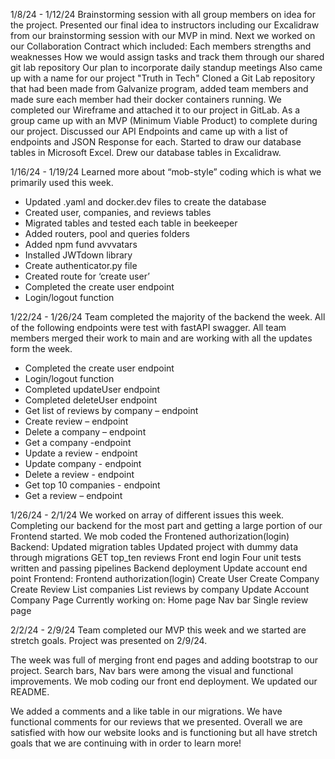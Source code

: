 1/8/24 - 1/12/24
Brainstorming session with all group members on idea for the project.
Presented our final idea to instructors including our Excalidraw from our brainstorming session with our MVP in mind.
Next we worked on our Collaboration Contract which included:
Each members strengths and weaknesses
How we would assign tasks and track them through our shared git lab repository
Our plan to incorporate daily standup meetings
Also came up with a name for our project "Truth in Tech"
Cloned a Git Lab repository that had been made from Galvanize program, added team members and made sure each
member had their docker containers running.
We completed our Wireframe and attached it to our project in GitLab.
As a group came up with an MVP (Minimum Viable Product) to complete during our project.
Discussed our API Endpoints and came up with a list of endpoints and JSON Response for each.
Started to draw our database tables in Microsoft Excel.
Drew our database tables in Excalidraw.


1/16/24 - 1/19/24
Learned more about “mob-style” coding which is what we primarily used this week.
-	Updated .yaml and docker.dev files to create the database
-	Created user, companies, and reviews tables
-	Migrated tables and tested each table in beekeeper
-   Added routers, pool and queries folders
-   Added npm fund avvvatars
-	Installed JWTdown library
-	Create authenticator.py file
-	Created route for ‘create user’
-	Completed the create user endpoint
-	Login/logout function


1/22/24 - 1/26/24
Team completed the majority of the backend the week. All of the following endpoints were test with fastAPI
swagger. All team members merged their work to main and are working with all the updates form the week.
- Completed the create user endpoint
- Login/logout function
- Completed updateUser endpoint
- Completed deleteUser endpoint
- Get list of reviews by company – endpoint
- Create review – endpoint
- Delete a company – endpoint
- Get a company -endpoint
- Update a review - endpoint
- Update company - endpoint
- Delete a review - endpoint
- Get top 10 companies - endpoint
- Get a review – endpoint


1/26/24 - 2/1/24
We worked on array of different issues this week.  Completing our backend for the most part and getting a
large portion of our Frontend started.  We mob coded the Frontened authorization(login)
Backend:
	Updated migration tables
    Updated project with dummy data through migrations
	GET top_ten reviews
	Front end login
	Four unit tests written and passing pipelines
	Backend deployment
    Update account end point
Frontend:
	Frontend authorization(login)
	Create User
	Create Company
	Create Review
	List companies
	List reviews by company
    Update Account
    Company Page
Currently working on:
	Home page
	Nav bar
	Single review page


2/2/24 - 2/9/24
Team completed our MVP this week and we started are stretch goals.
Project was presented on 2/9/24.

The week was full of merging front end pages and adding bootstrap to our project.
Search bars, Nav bars were among the visual and functional improvements.
We mob coding our front end deployment.
We updated our README.

We added a comments and a like table in our migrations.
We have functional comments for our reviews that we presented.
Overall we are satisfied with how our website looks and is functioning but all
have stretch goals that we are continuing with in order to learn more!
